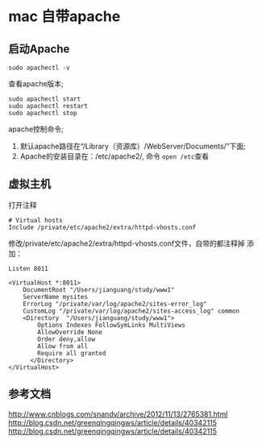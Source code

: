 # mac 自带apache


## 启动Apache

    sudo apachectl -v

查看apache版本;

    sudo apachectl start
    sudo apachectl restart
    sudo apachectl stop

apache控制命令;

1. 默认apache路径在“/Library（资源库）/WebServer/Documents/”下面;
2. Apache的安装目录在：/etc/apache2/, 命令 `open /etc`查看

## 虚拟主机

打开注释

    # Virtual hosts
    Include /private/etc/apache2/extra/httpd-vhosts.conf

修改/private/etc/apache2/extra/httpd-vhosts.conf文件，自带的都注释掉
添加：

    Listen 8011

    <VirtualHost *:8011>
        DocumentRoot "/Users/jianguang/study/www1"
        ServerName mysites
        ErrorLog "/private/var/log/apache2/sites-error_log"
        CustomLog "/private/var/log/apache2/sites-access_log" common
        <Directory  "/Users/jianguang/study/www1">
            Options Indexes FollowSymLinks MultiViews
            AllowOverride None
            Order deny,allow
            Allow from all
            Require all granted
          </Directory>
    </VirtualHost>




## 参考文档
http://www.cnblogs.com/snandy/archive/2012/11/13/2765381.html
http://blog.csdn.net/greenqingqingws/article/details/40342115
http://blog.csdn.net/greenqingqingws/article/details/40342115
